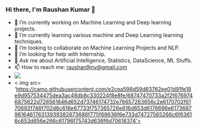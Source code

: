 ### Hi there, I'm Raushan Kumar 👋

 
- 🔭 I’m currently working on Machine Learning and Deep learning projects.
- 🌱 I’m currently learning various machine and Deep Learning learning techniques.
- 👯 I’m looking to collaborate on Machine Learning Projects and NLP. 
- 🤔 I’m looking for help with Internship.
- 💬 Ask me about Artificial Intelligence, Statistics, DataScience, ML Stuffs.
- 📫 How to reach me: raushan9jnv@gmail.com
- <img src= "https://github-readme-stats.vercel.app/api?username=raushan9jnv&&show_icons=true&title_color=ffffff&icon_color=bb2acf&text_color=daf7dc&bg_color=151515">
-  < img src= 'https://camo.githubusercontent.com/e2cea598d59d83762ee01d91fe18e9d957534475dea3ac48db8c330224f8e8fe/68747470733a2f2f6769746875622d726561646d652d73746174732e76657263656c2e6170702f6170692f746f702d6c616e67733f757365726e616d653d6176696e6173687961646176313939382673686f775f69636f6e733d74727565266c6f63616c653d656e266c61796f75743d636f6d70616374'>
